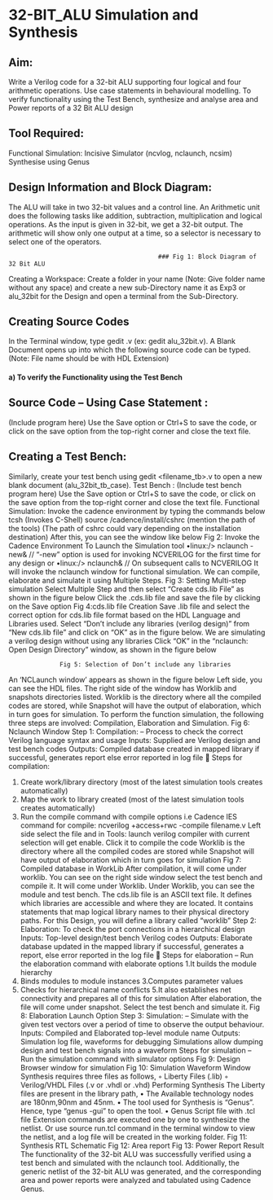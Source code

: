 # 32-BIT_ALU Simulation and Synthesis
## Aim:
Write a Verilog code for a 32-bit ALU supporting four logical and four arithmetic operations. Use case statements in behavioural modelling.
To verify functionality using the Test Bench, synthesize and analyse area and Power reports of a 32 Bit ALU design 
## Tool Required:
Functional Simulation: Incisive Simulator (ncvlog, nclaunch, ncsim)
Synthesise using Genus
## Design Information and Block Diagram:
The ALU will take in two 32-bit values and a control line. An Arithmetic unit does the following tasks like addition, subtraction, multiplication and logical operations. As the input is given in 32-bit, we get a 32-bit output. The arithmetic will show only one output at a time, so a selector is necessary to select one of the operators.
 
                                             ### Fig 1: Block Diagram of 32 Bit ALU
Creating a Workspace:
Create a folder in your name (Note: Give folder name without any space) and create a new sub-Directory name it as Exp3 or alu_32bit for the Design and open a terminal from the Sub-Directory.
## Creating Source Codes
In the Terminal window, type gedit <filename>.v (ex: gedit alu_32bit.v).
A Blank Document opens up into which the following source code can be typed.
(Note: File name should be with HDL Extension)
#### a)	To verify the Functionality using the Test Bench
## Source Code – Using Case Statement :
(Include program here)
Use the Save option or Ctrl+S to save the code, or click on the save option from the top-right corner and close the text file.
## Creating a Test Bench:
Similarly, create your test bench using gedit <filename_tb>.v to open a new blank document (alu_32bit_tb_case).
Test Bench :
(Include test bench program here)
Use the Save option or Ctrl+S to save the code, or click on the save option from the top-right corner and close the text file.
Functional Simulation:
Invoke the cadence environment by typing the commands below
tcsh (Invokes C-Shell)
source /cadence/install/cshrc (mention the path of the tools)
(The path of cshrc could vary depending on the installation destination)
After this, you can see the window like below
Fig 2: Invoke the Cadence Environment
To Launch the Simulation tool
•linux:/> nclaunch -new& // “-new” option is used for invoking NCVERILOG for the first time for any design
or
•linux:/> nclaunch& // On subsequent calls to NCVERILOG
It will invoke the nclaunch window for functional simulation. We can compile, elaborate and simulate it using Multiple Steps.
Fig 3: Setting Multi-step simulation
Select Multiple Step and then select “Create cds.lib File” as shown in the figure below
Click the .cds.lib file and save the file by clicking on the Save option
Fig 4:cds.lib file Creation
Save .lib file and select the correct option for cds.lib file format based on the HDL Language and Libraries used.
Select “Don’t include any libraries (verilog design)” from “New cds.lib file” and click on “OK” as in the figure below.
We are simulating a verilog design without using any libraries
Click “OK” in the “nclaunch: Open Design Directory” window, as shown in the figure below
 
                  Fig 5: Selection of Don’t include any libraries
An ‘NCLaunch window’ appears as shown in the figure below
Left side, you can see the HDL files. The right side of the window has Worklib and snapshots directories listed.
Worklib is the directory where all the compiled codes are stored, while Snapshot will have the output of elaboration, which in turn goes for simulation.
To perform the function simulation, the following three steps are involved: Compilation, Elaboration and Simulation.
Fig 6: Nclaunch Window
Step 1: Compilation:
– Process to check the correct Verilog language syntax and usage
Inputs: Supplied are Verilog design and test bench codes
Outputs: Compiled database created in mapped library if successful, generates report else error reported in log file
 Steps for compilation:
1.	Create work/library directory (most of the latest simulation tools creates automatically)
2.	Map the work to library created (most of the latest simulation tools creates automatically)
3.	Run the compile command with compile options
i.e Cadence IES command for compile: ncverilog +access+rwc -compile filename.v
Left side select the file and in Tools: launch verilog compiler with current selection will get enable. Click it to compile the code
Worklib is the directory where all the compiled codes are stored while Snapshot will have output of elaboration which in turn goes for simulation
Fig 7: Compiled database in WorkLib
After compilation, it will come under worklib. You can see on the right side window
select the test bench and compile it. It will come under Worklib. Under Worklib, you can see the module and test bench.
The cds.lib file is an ASCII text file. It defines which libraries are accessible and where they are located. It contains statements that map logical library names to their physical
directory paths. For this Design, you will define a library called “worklib”
Step 2: Elaboration:
To check the port connections in a hierarchical design
Inputs: Top-level design/test bench Verilog codes
Outputs: Elaborate database updated in the mapped library if successful, generates a report, else error reported in the log file
 Steps for elaboration
– Run the elaboration command with elaborate options
1.It builds the module hierarchy
2. Binds modules to module instances
3.Computes parameter values
4. Checks for hierarchical name conflicts
5.It also establishes net connectivity and prepares all of this for simulation
After elaboration, the file will come under snapshot. Select the test bench and simulate it.
Fig 8: Elaboration Launch Option
Step 3: Simulation:
– Simulate with the given test vectors over a period of time to observe the output behaviour.
Inputs: Compiled and Elaborated top-level module name
Outputs: Simulation log file, waveforms for debugging
Simulations allow dumping design and test bench signals into a waveform
Steps for simulation – Run the simulation command with simulator options
Fig 9: Design Browser window for simulation
Fig 10: Simulation Waveform Window
Synthesis requires three files as follows,
◦ Liberty Files (.lib)
◦ Verilog/VHDL Files (.v or .vhdl or .vhd)
Performing Synthesis
The Liberty files are present in the library path,
• The Available technology nodes are 180nm,90nm and 45nm.
• The tool used for Synthesis is “Genus”. Hence, type “genus -gui” to open the tool.
• Genus Script file with .tcl file Extension commands are executed one by one to synthesize the netlist. Or use source run.tcl command in the terminal window to view the netlist, and a log file will be created in the working folder.
Fig 11: Synthesis RTL Schematic 
Fig 12: Area report
Fig 13: Power Report
Result
The functionality of the 32-bit ALU was successfully verified using a test bench and simulated with the nclaunch tool. Additionally, the generic netlist of the 32-bit ALU was generated, and the corresponding area and power reports were analyzed and tabulated using Cadence Genus.
